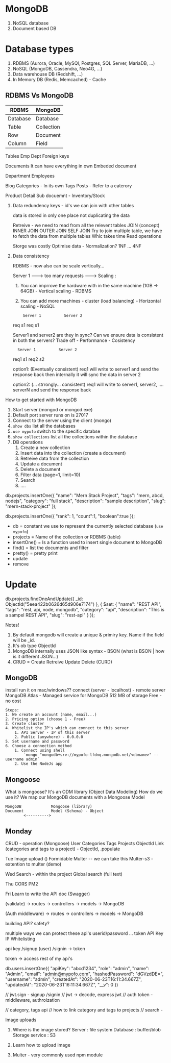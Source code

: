# MongoDB

1. NoSQL database
2. Document based DB

# Database types

1. RDBMS (Aurora, Oracle, MySQl, Postgres, SQL Server, MariaDB, ...)
2. NoSQL (MongoDB, Cassendra, Neo4G, ...)
3. Data warehouse DB (Redshift, ...)
4. In Memory DB (Redis, Memcached) - Cache

## RDBMS Vs MongoDB

| RDBMS    | MongoDB    |
| -------- | ---------- |
| Database | Database   |
| Table    | Collection |
| Row      | Document   |
| Column   | Field      |

Tables
Emp
Dept
Foreign keys

Documents
It can have everything in own
Embeded document

Department
Employees

Blog
Categories - In its own
Tags
Posts - Refer to a caterory

Product
Detail
Sub docuemnt - Inventory/Stock

1.  Data redundency
    keys - id's
    we can join with other tables

    data is stored in only one place
    not duplicating the data

    Retreive - we need to read from all the relevent tables
    JOIN (concept)
    INNER JOIN
    OUTER JOIN
    SELF JOIN
    Try to join multiple table, we have to fetch the data from multiple tables
    Whic takes time
    Read operations

    Storge was costly
    Optimise data - Normalization? 1NF ... 4NF

2.  Data consistency

    RDBMS - now also can be scale vertically...

    Server 1 ---> too many requests --->
    Scaling :

    1.  You can imprrove the hardware with in the same machine (1GB -> 64GB) - Vertical scaling - RDBMS
    2.  You can add more machines - cluster (load balancing) - Horizontal scaling - NoSQL

             Server 1          Server 2

    req s1
    req s1

    Server1 and server2 are they in sync?
    Can we ensure data is consistent in both the servers?
    Trade off - Performance - Cosistency

          Server 1          Server 2

    req1 s1
    req2 s2

    option1: (Eventually consistent)
    req1 will write to server1 and send the response back
    then internally it will sync the data in server 2

    option2: (... strrongly... consistent)
    req1 will write to server1, server2, .... serverN and send the response back

How to get started with MongoDB

1. Start server (mongod or mongod.exe)
2. Default port server runs on is 27017
3. Connect to the server using the client (mongo)
4. `show dbs` list all the databases
5. `use mypofo` switch to the specific databse
6. `show collections` list all the collections within the database
7. DB operations
   1. Create a new collection
   2. Insert data into the collection (create a document)
   3. Retreive data from the collection
   4. Update a document
   5. Delete a document
   6. Filter data (page=1, limit=10)
   7. Search
   8. ....

db.projects.insertOne({
"name": "Mern Stack Project",
"tags": "mern, abcd, nodejs",
"category": "full stack",
"description": "sample description",
"slug": "mern-stack-project"
});

db.projects.insertOne({
"rank": 1,
"count":1,
"boolean":true
});

- db = constant we use to represent the currently selected database (`use mypofo`)
- projects = Name of the collection or RDBMS (table)
- insertOne() = Is a function used to insert single document to MongoDB
- find() = list the documents and filter
- pretty() = pretty print
- update
- remove

# Update

db.projects.findOneAndUpdate({
\_id: ObjectId("5eea422b0626d65d906e7174")
}, {
\$set: {
"name": "REST API",
"tags": "rest, api, node, mongodb",
"category": "api",
"description": "This is a sampel REST API",
"slug": "rest-api"
}
});

Notes!

1. By default mongodb will create a unique & primiry key. Name if the field will be \_id.
2. It's ob type ObjectId
3. MongoDB internally uses JSON like syntax - BSON (what is BSON | how is it different JSON...)
4. CRUD = Create Retreive Update Delete (CURD)

## MongoDB

install
run it on mac/windows??
connect
(server - localhost) - remote server
MongoDB Atlas - Managed service for MongoDB
512 MB of storage
Free - no cost

    Steps:
    1. We create an account (name, email...)
    2. Pricing option (choose 1 - Free)
    3. Create cluster
    4. Whitelist the IP's which can connect to this server
        1. API Server - IP of this server
        2. Public (anywhere) - 0.0.0.0
    5. Set username and password
    6. Choose a connection method
        1. Connect using shell
            `mongo "mongodb+srv://mypofo-lfdnq.mongodb.net/<dbname>" --username admin`
        2. Use the NodeJs app

## Mongoose

What is mongoose?
It's an ODM library (Object Data Modeling)
How do we use it?
We map our MongoDB documents with a Mongoose Model

    MongoDB             Mongoose (library)
    Document            Model (Schema) - Object
            <---------->

## Monday

CRUD - operation (Mongoose)
User
Categories
Tags
Projects
ObjectId
Link (categories and tags to a project) - ObjectId, .populate

Tue
Image upload ()
Formidable
Multer -- we can take this
Multer-s3 - extention to multer (demo)

Wed
Search - within the project
Global search (full text)

Thu
CORS
PM2

Fri
Learn to write the API doc (Swagger)

(validate) -> routes -> controllers -> models -> MongoDB

(Auth middleware) -> routes -> controllers -> models -> MongoDB

building API? safety?

multiple ways we can protect these api's
userid/password
...
token
API Key
IP Whitelisting

api key
/signup (user)
/signin -> token

token -> access rest of my api's

db.users.insertOne({
"apiKey": "abcd1234",
"role": "admin",
"name": "Admin",
"email": "admin@mypofo.com",
"hashedPassword": "dGVzdDE=",
"username": "admin",
"createdAt": "2020-06-23T16:11:34.667Z",
"updatedAt": "2020-06-23T16:11:34.667Z",
"\_\_v": 0
})

// jwt.sign - signup /signin
// jwt -> decode, express jwt
// auth token - middleware, authroization

// category, tags api
// how to link category and tags to projects
// search -

Image uploads

1. Where is the image stored?
   Server : file system
   Database : buffer/blob
   Storage service : S3

2. Learn how to upload image
3. Multer - very commonly used npm module
